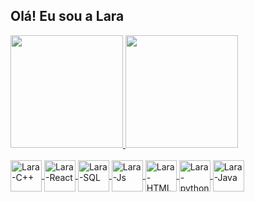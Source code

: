 ## Olá! Eu sou a Lara

<div>
    <a href="https://github.com/laradiax">
      <img height="180em" src="https://github-readme-stats.vercel.app/api?username=laradiax&show_icons=true&theme=buefy&include_all_commits=true"/>
      <img height="180em" src="https://github-readme-stats.vercel.app/api/top-langs/?username=laradiax&layout=compact&langs_count=16&theme=buefy"/>
</div>

<div style="display: inline_block"><br>
    <img align="center" alt="Lara-C++" height="50" width="50"  src="https://cdn.jsdelivr.net/gh/devicons/devicon@latest/icons/cplusplus/cplusplus-plain.svg" />
    <img align="center" alt="Lara-React" height="50" width="50" src="https://cdn.jsdelivr.net/gh/devicons/devicon@latest/icons/react/react-original.svg" /> 
    <img align="center" alt="Lara-SQL" height="50" width="50" src="https://cdn.jsdelivr.net/gh/devicons/devicon@latest/icons/azuresqldatabase/azuresqldatabase-original.svg" />
    <img align="center" alt="Lara-Js" height="50" width="50" src="https://cdn.jsdelivr.net/gh/devicons/devicon@latest/icons/javascript/javascript-plain.svg" />
    <img align="center" alt="Lara-HTML" height="50" width="50" src="https://cdn.jsdelivr.net/gh/devicons/devicon@latest/icons/html5/html5-original.svg" />   
   <img align="center" alt="Lara-python" height="50" width="50" src="https://cdn.jsdelivr.net/gh/devicons/devicon@latest/icons/python/python-original.svg" />
    <img align="center" alt="Lara-Java" height="50" width="50" src="https://cdn.jsdelivr.net/gh/devicons/devicon@latest/icons/java/java-original.svg" />
</div>
    
##
